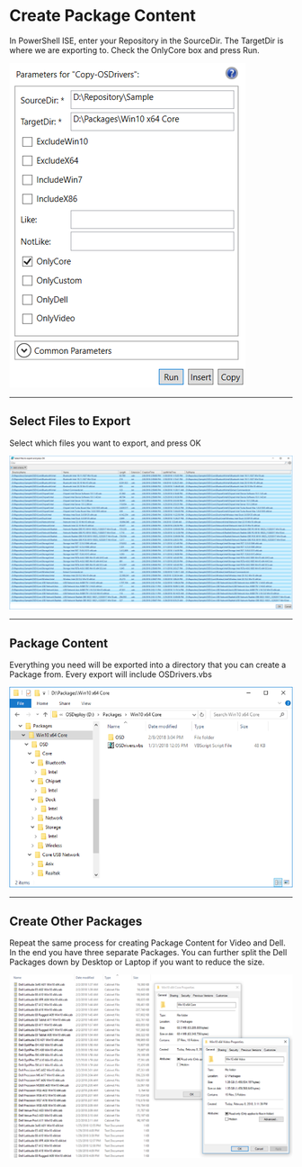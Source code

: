 # Create Package Content

In PowerShell ISE, enter your Repository in the SourceDir.  The TargetDir is where we are exporting to.  Check the OnlyCore box and press Run.

![](/assets/2018-02-08_15-01-36.png)

---

## Select Files to Export

Select which files you want to export, and press OK

![](/assets/2018-02-08_15-04-16.png)

---

## Package Content

Everything you need will be exported into a directory that you can create a Package from.  Every export will include OSDrivers.vbs

![](/assets/2018-02-08_15-07-23.png)

---

## Create Other Packages

Repeat the same process for creating Package Content for Video and Dell.  In the end you have three separate Packages.  You can further split the Dell Packages down by Desktop or Laptop if you want to reduce the size.

![](/assets/2018-02-08_15-13-45.png)

